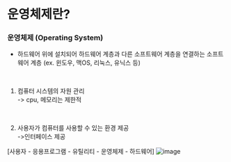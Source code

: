# 운영체제란?
### 운영체제 (Operating System)
- 하드웨어 위에 설치되어 하드웨어 계층과 다른 소프트웨어 계층을 연결하는 소프트웨어 계층  (ex. 윈도우, 맥OS, 리눅스, 유닉스 등)  
<br/>

1. 컴퓨터 시스템의 자원 관리  
-> cpu, 메모리는 제한적  
<br/>

2. 사용자가 컴퓨터를 사용할 수 있는 환경 제공  
->인터페이스 제공

[사용자 - 응용프로그램 - 유틸리티 - 운영체제 - 하드웨어]
![image](https://github.com/wonhyuna/CS_study/assets/68580694/e535d290-2dfc-4c0e-b8dd-d975321c78d5)